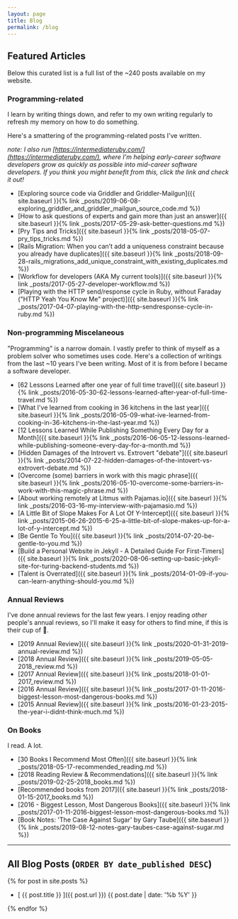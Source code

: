 ```yaml
---
layout: page
title: Blog
permalink: /blog
---
```


## Featured Articles

Below this curated list is a full list of the ~240 posts available on my website. 

### Programming-related

I learn by writing things down, and refer to my own writing regularly to refresh my memory on how to do something. 

Here's a smattering of the programming-related posts I've written.

_note: I also run [https://intermediateruby.com/](https://intermediateruby.com/), where I'm helping early-career software developers grow as quickly as possible into mid-career software developers. If you think you might benefit from this, click the link and check it out!_

- [Exploring source code via Griddler and Griddler-Mailgun]({{ site.baseurl }}{% link _posts/2019-06-08-exploring_griddler_and_griddler_mailgun_source_code.md %})
- [How to ask questions of experts and gain more than just an answer]({{ site.baseurl }}{% link _posts/2017-05-29-ask-better-questions.md %})
- [Pry Tips and Tricks]({{ site.baseurl }}{% link _posts/2018-05-07-pry_tips_tricks.md %})
- [Rails Migration: When you can’t add a uniqueness constraint because you already have duplicates]({{ site.baseurl }}{% link _posts/2018-09-28-rails_migrations_add_unique_constraint_with_existing_duplicates.md %})
- [Workflow for developers (AKA My current tools)]({{ site.baseurl }}{% link _posts/2017-05-27-developer-workflow.md %})
- [Playing with the HTTP send/response cycle in Ruby, without Faraday ("HTTP Yeah You Know Me" project)]({{ site.baseurl }}{% link _posts/2017-04-07-playing-with-the-http-sendresponse-cycle-in-ruby.md %})

### Non-programming Miscelaneous 

"Programming" is a narrow domain. I vastly prefer to think of myself as a problem solver who sometimes uses code. Here's a collection of writings from the last ~10 years I've been writing. Most of it is from before I became a software developer.

- [62 Lessons Learned after one year of full time travel]({{ site.baseurl }}{% link _posts/2016-05-30-62-lessons-learned-after-year-of-full-time-travel.md %})
- [What I've learned from cooking in 36 kitchens in the last year]({{ site.baseurl }}{% link _posts/2016-05-09-what-ive-learned-from-cooking-in-36-kitchens-in-the-last-year.md %})
- [12 Lessons Learned While Publishing Something Every Day for a Month]({{ site.baseurl }}{% link _posts/2016-06-05-12-lessons-learned-while-publishing-someone-every-day-for-a-month.md %})
- [Hidden Damages of the Introvert vs. Extrovert "debate"]({{ site.baseurl }}{% link _posts/2014-07-22-hidden-damages-of-the-intovert-vs-extrovert-debate.md %})
- [Overcome (some) barriers in work with this magic phrase]({{ site.baseurl }}{% link _posts/2016-05-10-overcome-some-barriers-in-work-with-this-magic-phrase.md %})
- [About working remotely at Litmus with Pajamas.io]({{ site.baseurl }}{% link _posts/2016-03-16-my-interview-with-pajamasio.md %})
- [A Little Bit of Slope Makes For A Lot Of Y-Intercept]({{ site.baseurl }}{% link _posts/2015-06-26-2015-6-25-a-little-bit-of-slope-makes-up-for-a-lot-of-y-intercept.md %})
- [Be Gentle To You]({{ site.baseurl }}{% link _posts/2014-07-20-be-gentle-to-you.md %})
- [Build a Personal Website in Jekyll - A Detailed Guide For First-Timers]({{ site.baseurl }}{% link _posts/2020-08-06-setting-up-basic-jekyll-site-for-turing-backend-students.md %})
- [Talent is Overrated]({{ site.baseurl }}{% link _posts/2014-01-09-if-you-can-learn-anything-should-you.md %})

### Annual Reviews

I've done annual reviews for the last few years. I enjoy reading _other_ people's annual reviews, so I'll make it easy for others to find mine, if this is their cup of 🍵.

- [2019 Annual Review]({{ site.baseurl }}{% link _posts/2020-01-31-2019-annual-review.md %})
- [2018 Annual Review]({{ site.baseurl }}{% link _posts/2019-05-05-2018_review.md %})
- [2017 Annual Review]({{ site.baseurl }}{% link _posts/2018-01-01-2017_review.md %})
- [2016 Annual Review]({{ site.baseurl }}{% link _posts/2017-01-11-2016-biggest-lesson-most-dangerous-books.md %})
- [2015 Annual Review]({{ site.baseurl }}{% link _posts/2016-01-23-2015-the-year-i-didnt-think-much.md %})

### On Books

I read. A lot. 

- [30 Books I Recommend Most Often]({{ site.baseurl }}{% link _posts/2018-05-17-recommended_reading.md %})
- [2018 Reading Review & Recommendations]({{ site.baseurl }}{% link _posts/2019-02-25-2018_books.md %})
- [Recommended books from 2017]({{ site.baseurl }}{% link _posts/2018-01-15-2017_books.md %})
- [2016 - Biggest Lesson, Most Dangerous Books]({{ site.baseurl }}{% link _posts/2017-01-11-2016-biggest-lesson-most-dangerous-books.md %})
- [Book Notes: 'The Case Against Sugar' by Gary Taube]({{ site.baseurl }}{% link _posts/2019-08-12-notes-gary-taubes-case-against-sugar.md %})

-------------------------

## All Blog Posts (`ORDER BY date_published DESC`)
{% for post in site.posts %}
  * [ {{ post.title }} ]({{ post.url }}) <time class="archive-date">{{ post.date | date: '%b %Y' }}</time>

{% endfor %}
